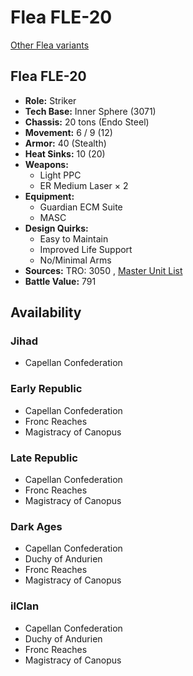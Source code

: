 # Flea FLE-20 

[Other Flea variants](../flea.md) 

## Flea FLE-20 

- **Role:** Striker 
- **Tech Base:** Inner Sphere (3071) 
- **Chassis:** 20 tons (Endo Steel) 
- **Movement:** 6 / 9 (12) 
- **Armor:** 40 (Stealth) 
- **Heat Sinks:** 10 (20) 
- **Weapons:** 
  - Light PPC 
  - ER Medium Laser × 2 
- **Equipment:** 
  - Guardian ECM Suite 
  - MASC 
- **Design Quirks:** 
  - Easy to Maintain 
  - Improved Life Support 
  - No/Minimal Arms 
- **Sources:** TRO: 3050 , [Master Unit List](http://masterunitlist.info/Unit/Details/1139) 
- **Battle Value:** 791 

## Availability 

### Jihad 

- Capellan Confederation 

### Early Republic 

- Capellan Confederation 
- Fronc Reaches 
- Magistracy of Canopus 

### Late Republic 

- Capellan Confederation 
- Fronc Reaches 
- Magistracy of Canopus 

### Dark Ages 

- Capellan Confederation 
- Duchy of Andurien 
- Fronc Reaches 
- Magistracy of Canopus 

### ilClan 

- Capellan Confederation 
- Duchy of Andurien 
- Fronc Reaches 
- Magistracy of Canopus 

